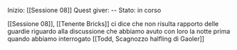 Inizio: [[Sessione 08]]
Quest giver: --
Stato: in corso

[[Sessione 08]], [[Tenente Bricks]] ci dice che non risulta rapporto delle guardie riguardo alla discussione che abbiamo avuto con loro la notte prima quando abbiamo interrogato [[Todd, Scagnozzo halfling di Gaoler]]